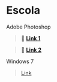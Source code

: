 # Escola

Adobe Photoshop

> :green_book: [**Link 1**](https://github.com/MarcosVitor2005/CENTRO_DE_ESTUDO/raw/main/docs/arquivos/PS32Bits.7z)

> :floppy_disk: [**Link 2**](https://mega.nz/folder/QLQA2RQC#WQPWRjhfOOh4gLaKwbTEQQ)

Windows 7

> [Link](/paginas/windows.md)

